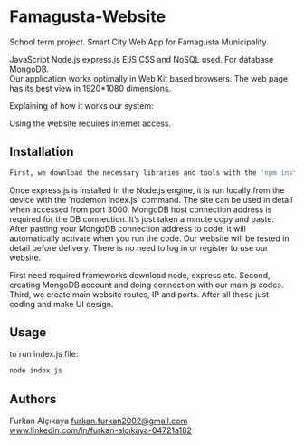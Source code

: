# Famagusta-Website
School term project. Smart City Web App for Famagusta Municipality.

JavaScript Node.js express.js EJS CSS and NoSQL used. For database MongoDB.  
Our application works optimally in Web Kit based browsers. The web page has its best view in 1920*1080 dimensions.

Explaining of how it works our system:

Using the website requires internet access. 

## Installation
```bash
First, we download the necessary libraries and tools with the 'npm install --yes' command.
```

Once express.js is installed in the Node.js engine, it is run locally from the device with the 'nodemon index.js' command. The site can be used in detail when accessed from port 3000. MongoDB host connection address is required for the DB connection. It’s just taken a minute copy and paste. After pasting your MongoDB connection address to code, it will automatically activate when you run the code. Our website will be tested in detail before delivery. There is no need to log in or register to use our website.

First need required frameworks download node, express etc. Second, creating MongoDB account and doing connection with our main js codes. Third, we create main website routes, IP and ports. After all these just coding and make UI design. 

## Usage

to run index.js file:
```bash
node index.js
```

## Authors
Furkan Alçıkaya
furkan.furkan2002@gmail.com
www.linkedin.com/in/furkan-alçıkaya-04721a182
